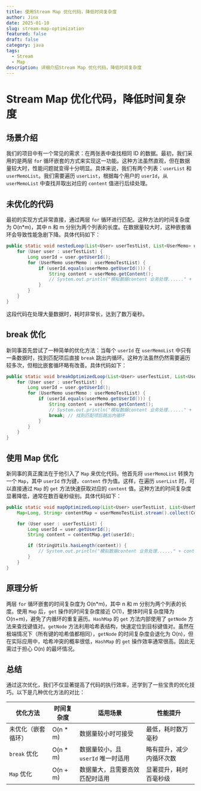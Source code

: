 ```yaml
---
title: 使用Stream Map 优化代码，降低时间复杂度
author: Jinx
date: 2025-01-10
slug: stream-map-optimization
featured: false
draft: false
category: java
tags:
  - Stream
  - Map
description: 详细介绍Stream Map 优化代码，降低时间复杂度
---
```


<!-- more -->

# Stream Map 优化代码，降低时间复杂度

## 场景介绍

我们的项目中有一个常见的需求：在两张表中查找相同 ID 的数据。最初，我们采用的是两层 `for` 循环嵌套的方式来实现这一功能。这种方法虽然直观，但在数据量较大时，性能问题就变得十分明显。具体来说，我们有两个列表：`userList` 和 `userMemoList`。我们需要遍历 `userList`，根据每个用户的 `userId`，从 `userMemoList` 中查找并取出对应的 `content` 值进行后续处理。

## 未优化的代码

最初的实现方式非常直接，通过两层 `for` 循环进行匹配。这种方法的时间复杂度为 O(n\*m)，其中 n 和 m 分别为两个列表的长度。在数据量较大时，这种嵌套循环会导致性能急剧下降。具体代码如下：

```java
public static void nestedLoop(List<User> userTestList, List<UserMemo> userMemoTestList) {
    for (User user : userTestList) {
        Long userId = user.getUserId();
        for (UserMemo userMemo : userMemoTestList) {
            if (userId.equals(userMemo.getUserId())) {
                String content = userMemo.getContent();
                // System.out.println("模拟数据content 业务处理......" + content); // 避免打印影响测试结果
            }
        }
    }
}
```

这段代码在处理大量数据时，耗时非常长，达到了数万毫秒。

## break 优化

新同事首先尝试了一种简单的优化方法：当每个 `userId` 在 `userMemoList` 中只有一条数据时，找到匹配项后直接 `break` 跳出内循环。这种方法虽然仍然需要遍历较多次，但相比嵌套循环略有改善。具体代码如下：

```java
public static void breakOptimizedLoop(List<User> userTestList, List<UserMemo> userMemoTestList) {
    for (User user : userTestList) {
        Long userId = user.getUserId();
        for (UserMemo userMemo : userMemoTestList) {
            if (userId.equals(userMemo.getUserId())) {
                String content = userMemo.getContent();
                // System.out.println("模拟数据content 业务处理......" + content); // 避免打印影响测试结果
                break; // 找到匹配项后跳出内循环
            }
        }
    }
}
```

## 使用 Map 优化

新同事的真正魔法在于他引入了 `Map` 来优化代码。他首先将 `userMemoList` 转换为一个 `Map`，其中 `userId` 作为键，`content` 作为值。这样，在遍历 `userList` 时，可以直接通过 `Map` 的 `get` 方法快速获取对应的 `content` 值。这种方法的时间复杂度显著降低，通常在数百毫秒级别。具体代码如下：

```java
public static void mapOptimizedLoop(List<User> userTestList, List<UserMemo> userMemoTestList) {
    Map<Long, String> contentMap = userMemoTestList.stream().collect(Collectors.toMap(UserMemo::getUserId, UserMemo::getContent));

    for (User user : userTestList) {
        Long userId = user.getUserId();
        String content = contentMap.get(userId);

        if (StringUtils.hasLength(content)) {
            // System.out.println("模拟数据content 业务处理......" + content); // 避免打印影响测试结果
        }
    }
}
```

## 原理分析

两层 `for` 循环嵌套的时间复杂度为 O(n\*m)，其中 n 和 m 分别为两个列表的长度。使用 `Map` 后，`get` 操作的时间复杂度接近 O(1)，整体时间复杂度降为 O(n+m)，避免了内循环的重复遍历。`HashMap` 的 `get` 方法内部使用了 `getNode` 方法来查找键值对。`getNode` 方法利用哈希表结构，快速定位到目标键值对。虽然在极端情况下（所有键的哈希值都相同），`getNode` 的时间复杂度会退化为 O(n)，但在实际应用中，哈希冲突的概率很低，`HashMap` 的 `get` 操作效率通常很高。因此无需过于担心 O(n) 的最坏情况。

## 总结

通过这次优化，我们不仅显著提高了代码的执行效率，还学到了一些宝贵的优化技巧。以下是几种优化方法的对比：

| 优化方法           | 时间复杂度 | 适用场景                           | 性能提升                 |
| ------------------ | ---------- | ---------------------------------- | ------------------------ |
| 未优化（嵌套循环） | O(n \* m)  | 数据量较小时可接受                 | 最低，耗时数万毫秒       |
| `break` 优化       | O(n \* m)  | 数据量较小，且 `userId` 唯一时适用 | 略有提升，减少内循环次数 |
| `Map` 优化         | O(n + m)   | 数据量大，且需要高效匹配时适用     | 显著提升，耗时百毫秒级   |
